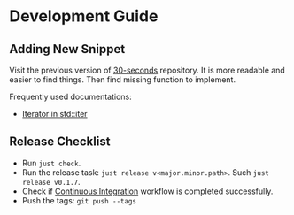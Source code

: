 # Development Guide

## Adding New Snippet

Visit the previous version of [30-seconds][30-seconds-previous] repository.
It is more readable and easier to find things. Then find missing function to implement.

Frequently used documentations:

- [Iterator in std::iter][iter]

## Release Checklist

- Run `just check`.
- Run the release task: `just release v<major.minor.path>`. Such `just release v0.1.7`.
- Check if [Continuous Integration][ci] workflow is completed successfully.
- Push the tags: `git push --tags`

<!-- dprint-ignore-start -->

[30-seconds-previous]: https://github.com/30-seconds/30-seconds-of-python/tree/e6064b1236bbe64f0a7f4e1127223b75848b92e8
[iter]: https://doc.rust-lang.org/std/iter/trait.Iterator.html

[ci]: https://github.com/azzamsa/dryip-of-rust/actions/workflows/ci.yml
[cd]: https://github.com/azzamsa/dryip-of-rust/actions/workflows/cd.yml

<!-- dprint-ignore-end -->
